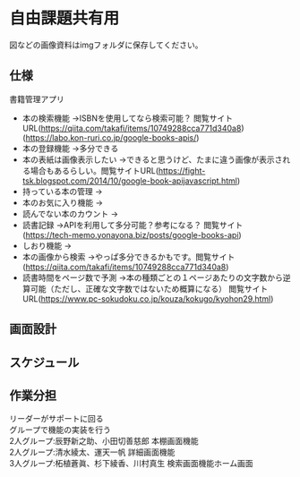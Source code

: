 # 自由課題共有用
図などの画像資料はimgフォルダに保存してください。
## 仕様
書籍管理アプリ
- 本の検索機能
  ->ISBNを使用してなら検索可能？
  閲覧サイトURL(https://qiita.com/takafi/items/10749288cca771d340a8)
  (https://labo.kon-ruri.co.jp/google-books-apis/)
- 本の登録機能
->多分できる
- 本の表紙は画像表示したい
->できると思うけど、たまに違う画像が表示される場合もあるらしい。閲覧サイトURL(https://fight-tsk.blogspot.com/2014/10/google-book-apijavascript.html)
- 持っている本の管理
->
- 本のお気に入り機能
->
- 読んでない本のカウント
->
- 読書記録
->APIを利用して多分可能？参考になる？
閲覧サイト(https://tech-memo.yonayona.biz/posts/google-books-api)
- しおり機能
->
- 本の画像から検索
->やっぱ多分できるかもです。閲覧サイト(https://qiita.com/takafi/items/10749288cca771d340a8)
- 読書時間をページ数で予測
->本の種類ごとの１ページあたりの文字数から逆算可能（ただし、正確な文字数ではないため概算になる）
  閲覧サイトURL(https://www.pc-sokudoku.co.jp/kouza/kokugo/kyohon29.html)
## 画面設計
## スケジュール
## 作業分担
リーダーがサポートに回る<br>
グループで機能の実装を行う<br>
2人グループ:辰野新之助、小田切善慈郎  本棚画面機能<br>
2人グループ:清水綾太、運天一帆  詳細画面機能<br>
3人グループ:柘植蒼眞、杉下綾香、川村真生  検索画面機能ホーム画面<br>

